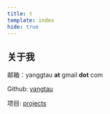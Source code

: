 ```yaml
---
title: τ
template: index
hide: true
---
```


## 关于我

邮箱：yanggtau **at** gmail **dot** com

Github: [yangtau](https://github.com/yangtau)

项目: [projects](/projects.html)
